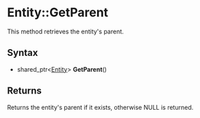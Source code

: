 # Entity::GetParent #
This method retrieves the entity's parent.

## Syntax ##
- shared_ptr<[Entity](CPP_Entity_32f.md)\> **GetParent**()

## Returns ##
Returns the entity's parent if it exists, otherwise NULL is returned.
